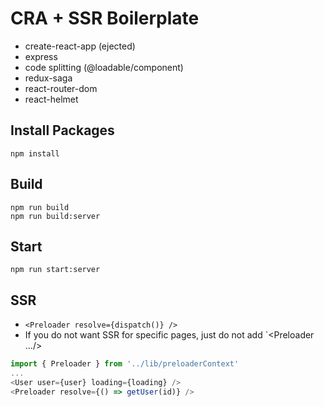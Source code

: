 # CRA + SSR Boilerplate

-   create-react-app (ejected)
-   express
-   code splitting (@loadable/component)
-   redux-saga
-   react-router-dom
-   react-helmet

## Install Packages

```shell
npm install
```

## Build

```shell
npm run build
npm run build:server
```

## Start

```shell
npm run start:server
```

## SSR

-   `<Preloader resolve={dispatch()} />`
-   If you do not want SSR for specific pages, just do not add `<Preloader .../>

```javascript
import { Preloader } from '../lib/preloaderContext'
...
<User user={user} loading={loading} />
<Preloader resolve={() => getUser(id)} />
```
